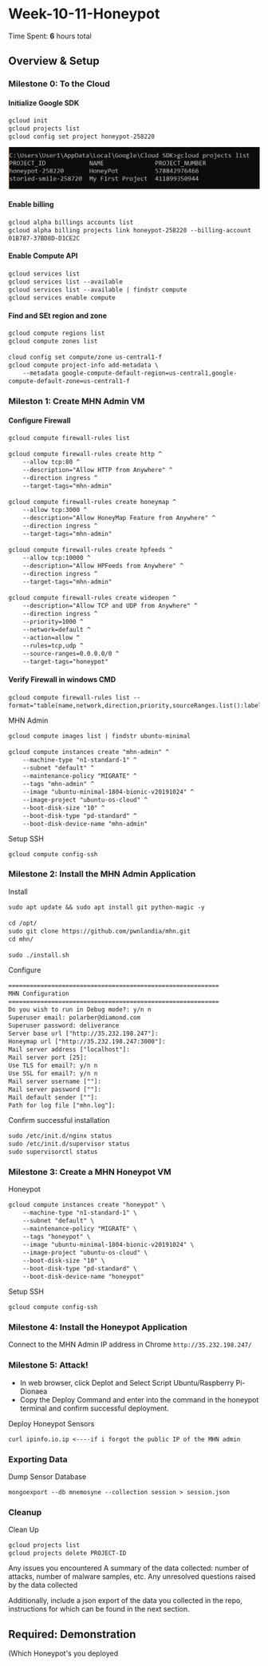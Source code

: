 # Week-10-11-Honeypot
Time Spent: **6** hours total

## Overview & Setup
### Milestone 0: To the Cloud
#### Initialize Google SDK
```
gcloud init
gcloud projects list
gcloud config set project honeypot-258220
```
![](Honeypot/Projects_List.png)

#### Enable billing
```
gcloud alpha billings accounts list
gcloud alpha billing projects link honeypot-258220 --billing-account 01B787-37BD8D-D1CE2C
```

#### Enable Compute API
```
gcloud services list
gcloud services list --available
gcloud services list --available | findstr compute
gcloud services enable compute
```

#### Find and SEt region and zone
```
gcloud compute regions list
gcloud compute zones list

cloud config set compute/zone us-central1-f
gcloud compute project-info add-metadata \
    --metadata google-compute-default-region=us-central1,google-compute-default-zone=us-central1-f
```

### Mileston 1: Create MHN Admin VM
#### Configure Firewall
```
gcloud compute firewall-rules list

gcloud compute firewall-rules create http ^
    --allow tcp:80 ^
    --description="Allow HTTP from Anywhere" ^
    --direction ingress ^
    --target-tags="mhn-admin"
    
gcloud compute firewall-rules create honeymap ^
    --allow tcp:3000 ^
    --description="Allow HoneyMap Feature from Anywhere" ^
    --direction ingress ^
    --target-tags="mhn-admin"

gcloud compute firewall-rules create hpfeeds ^
    --allow tcp:10000 ^
    --description="Allow HPFeeds from Anywhere" ^
    --direction ingress ^
    --target-tags="mhn-admin"

gcloud compute firewall-rules create wideopen ^
    --description="Allow TCP and UDP from Anywhere" ^
    --direction ingress ^
    --priority=1000 ^
    --network=default ^
    --action=allow ^
    --rules=tcp,udp ^
    --source-ranges=0.0.0.0/0 ^
    --target-tags="honeypot"
```

#### Verify Firewall in windows CMD
```
gcloud compute firewall-rules list --format="table(name,network,direction,priority,sourceRanges.list():label=SRC_RANGES,allowed[].map().firewall_rule().list():label=ALLOW,targetTags.list():label=TARGET_TAGS,disabled)"
```

MHN Admin
```
gcloud compute images list | findstr ubuntu-minimal

gcloud compute instances create "mhn-admin" ^
    --machine-type "n1-standard-1" ^
    --subnet "default" ^
    --maintenance-policy "MIGRATE" ^
    --tags "mhn-admin" ^
    --image "ubuntu-minimal-1804-bionic-v20191024" ^
    --image-project "ubuntu-os-cloud" ^
    --boot-disk-size "10" ^
    --boot-disk-type "pd-standard" ^
    --boot-disk-device-name "mhn-admin"
```

Setup SSH
```
gcloud compute config-ssh
```

### Milestone 2: Install the MHN Admin Application

Install
```
sudo apt update && sudo apt install git python-magic -y

cd /opt/
sudo git clone https://github.com/pwnlandia/mhn.git
cd mhn/

sudo ./install.sh
```

Configure
```
===========================================================
MHN Configuration
===========================================================
Do you wish to run in Debug mode?: y/n n
Superuser email: polarber@diamond.com
Superuser password: deliverance
Server base url ["http://35.232.198.247"]:
Honeymap url ["http://35.232.198.247:3000"]:
Mail server address ["localhost"]: 
Mail server port [25]: 
Use TLS for email?: y/n n
Use SSL for email?: y/n n
Mail server username [""]: 
Mail server password [""]: 
Mail default sender [""]: 
Path for log file ["mhn.log"]:
```

Confirm successful installation
```
sudo /etc/init.d/nginx status
sudo /etc/init.d/supervisor status
sudo supervisorctl status
```

### Milestone 3: Create a MHN Honeypot VM
Honeypot
```
gcloud compute instances create "honeypot" \
    --machine-type "n1-standard-1" \
    --subnet "default" \
    --maintenance-policy "MIGRATE" \
    --tags "honeypot" \
    --image "ubuntu-minimal-1804-bionic-v20191024" \
    --image-project "ubuntu-os-cloud" \
    --boot-disk-size "10" \
    --boot-disk-type "pd-standard" \
    --boot-disk-device-name "honeypot"
```

Setup SSH
```
gcloud compute config-ssh
```

### Milestone 4: Install the Honeypot Application

Connect to the MHN Admin IP address in Chrome
`http://35.232.198.247/`

### Milestone 5: Attack!

- In web browser, click Deplot and Select Script Ubuntu/Raspberry Pi-Dionaea
- Copy the Deploy Command and enter into the command in the honeypot terminal and confirm successful deployment.

Deploy Honeypot Sensors
```
curl ipinfo.io.ip <----if i forgot the public IP of the MHN admin
```

### Exporting Data
Dump Sensor Database
```
mongoexport --db mnemosyne --collection session > session.json
```

### Cleanup
Clean Up
```
gcloud projects list
gcloud projects delete PROJECT-ID
```

Any issues you encountered
A summary of the data collected: number of attacks, number of malware samples, etc.
Any unresolved questions raised by the data collected

Additionally, include a json export of the data you collected in the repo, instructions for which can be found in the next section.

## Required: Demonstration
(Which Honeypot's you deployed
